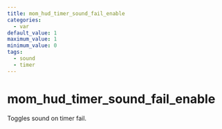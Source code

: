 ```yaml
---
title: mom_hud_timer_sound_fail_enable
categories:
  - var
default_value: 1
maximum_value: 1
minimum_value: 0
tags:
  - sound
  - timer
---
```


# mom_hud_timer_sound_fail_enable

Toggles sound on timer fail.
